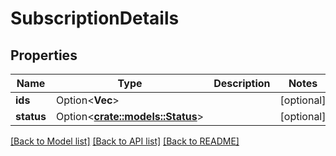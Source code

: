 # SubscriptionDetails

## Properties

Name | Type | Description | Notes
------------ | ------------- | ------------- | -------------
**ids** | Option<**Vec<String>**> |  | [optional]
**status** | Option<[**crate::models::Status**](Status.md)> |  | [optional]

[[Back to Model list]](../README.md#documentation-for-models) [[Back to API list]](../README.md#documentation-for-api-endpoints) [[Back to README]](../README.md)


